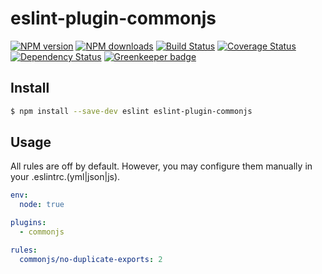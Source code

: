 eslint-plugin-commonjs
======================

[![NPM version](https://img.shields.io/npm/v/eslint-plugin-commonjs.svg)](https://www.npmjs.com/package/eslint-plugin-commonjs)
[![NPM downloads](https://img.shields.io/npm/dm/eslint-plugin-commonjs.svg)](https://www.npmjs.com/package/eslint-plugin-commonjs)
[![Build Status](https://travis-ci.org/d-band/eslint-plugin-commonjs.svg?branch=master)](https://travis-ci.org/d-band/eslint-plugin-commonjs)
[![Coverage Status](https://coveralls.io/repos/github/d-band/eslint-plugin-commonjs/badge.svg?branch=master)](https://coveralls.io/github/d-band/eslint-plugin-commonjs?branch=master)
[![Dependency Status](https://david-dm.org/d-band/eslint-plugin-commonjs.svg)](https://david-dm.org/d-band/eslint-plugin-commonjs)
[![Greenkeeper badge](https://badges.greenkeeper.io/d-band/eslint-plugin-commonjs.svg)](https://greenkeeper.io/)

## Install

```bash
$ npm install --save-dev eslint eslint-plugin-commonjs
```

## Usage

All rules are off by default. However, you may configure them manually in your .eslintrc.(yml|json|js).

```yaml
env:
  node: true

plugins:
  - commonjs

rules:
  commonjs/no-duplicate-exports: 2
```
